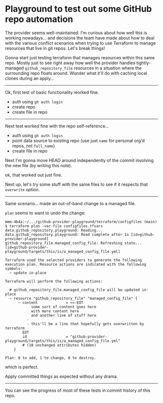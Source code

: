 # Playground to test out some GitHub repo automation

The provider seems well-maintained. I'm curious about how well this is working
nowadays... and decisions the team have made about how to deal with the various
conflict scenarios when trying to use Terraform to manage resources that live
in git repos.  Let's break things!

Gonna start just testing terraform that manages resources within this same
repo. Mostly just to see right away how well the provider handles
tightly-managed `github_repository_file` resources in a situation where the
surrounding repo floats around.  Wonder what it'll do with caching local
clones during an apply...

---

Ok, first test of basic functionality worked fine.

- auth using `gh auth login`
- create repo
- create file in repo


---

Next test worked fine with the repo self-reference...

- auth using `gh auth login`
- point data source to existing repo (use just `name` for personal org'd repos,
  not `full_name`)
- create file in repo

Next I'm gonna move HEAD around independently of the commit involving the new
file (by writing this note).

ok, that worked out just fine.

Next up, let's try some stuff with the same files to see if it respects that
`overwrite` option.

---

Same scenario... made an out-of-band change to a managed file.

`plan` seems to want to undo the change:

```
mmm-4b4a:~/.../github-provider-playground/terraform/configfiles (main) $ terraform plan -var-file configfiles.tfvars 
data.github_repository.playground: Reading...
data.github_repository.playground: Read complete after 1s [id=github-provider-playground]
github_repository_file.managed_config_file: Refreshing state... [id=github-provider-playground/targets/this/is/a_managed_config_file.yml]

Terraform used the selected providers to generate the following execution plan. Resource actions are indicated with the following symbols:
  ~ update in-place

Terraform will perform the following actions:

  # github_repository_file.managed_config_file will be updated in-place
  ~ resource "github_repository_file" "managed_config_file" {
      ~ content             = <<-EOT
            some sort of content goes here
            with more content here
            and another line of stuff here
          - 
          - this'll be a line that hopefully gets overwritten by terraform
        EOT
        id                  = "github-provider-playground/targets/this/is/a_managed_config_file.yml"
        # (10 unchanged attributes hidden)
    }

Plan: 0 to add, 1 to change, 0 to destroy.
```
which is perfect.

Apply committed things as expected without any drama.

---

You can see the progress of most of these tests in commit history of this repo.

